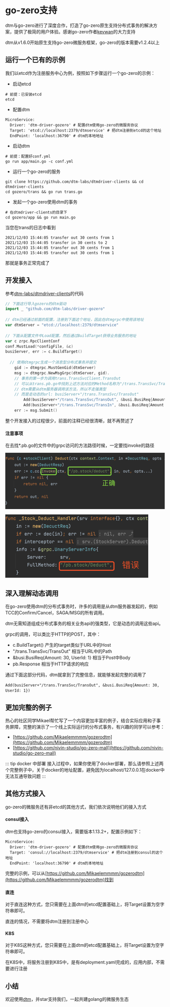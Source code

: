 # go-zero支持
dtm与go-zero进行了深度合作，打造了go-zero原生支持分布式事务的解决方案，提供了极简的用户体验。感谢go-zero作者[kevwan](https://github.com/kevwan)的大力支持

dtm从v1.6.0开始原生支持go-zero微服务框架，go-zero的版本需要v1.2.4以上

## 运行一个已有的示例
我们以etcd作为注册服务中心为例，按照如下步骤运行一个go-zero的示例：

- 启动etcd
```
# 前提：已安装etcd
etcd
```
- 配置dtm
```
MicroService:
  Driver: 'dtm-driver-gozero' # 配置dtm使用go-zero的微服务协议
  Target: 'etcd://localhost:2379/dtmservice' # 把dtm注册到etcd的这个地址
  EndPoint: 'localhost:36790' # dtm的本地地址
```
- 启动dtm
```
# 前提：配置好conf.yml
go run app/main.go -c conf.yml
```
- 运行一个go-zero的服务
```
git clone https://github.com/dtm-labs/dtmdriver-clients && cd dtmdriver-clients
cd gozero/trans && go run trans.go
```
- 发起一个go-zero使用dtm的事务
```
# 在dtmdriver-clients的目录下
cd gozero/app && go run main.go
```

当您在trans的日志中看到
```
2021/12/03 15:44:05 transfer out 30 cents from 1
2021/12/03 15:44:05 transfer in 30 cents to 2
2021/12/03 15:44:05 transfer out 30 cents from 1
2021/12/03 15:44:05 transfer out 30 cents from 1
```
那就是事务正常完成了

## 开发接入
参考[dtm-labs/dtmdriver-clients](https://github.com/dtm-labs/dtmdriver-clients/blob/main/gozero/app/main.go)的代码

``` go
// 下面这行导入gozero的dtm驱动
import _ "github.com/dtm-labs/driver-gozero"

// dtm已经通过前面的配置，注册到下面这个地址，因此在dtmgrpc中使用该地址
var dtmServer = "etcd://localhost:2379/dtmservice"

// 下面从配置文件中Load配置，然后通过BuildTarget获得业务服务的地址
var c zrpc.RpcClientConf
conf.MustLoad(*configFile, &c)
busiServer, err := c.BuildTarget()

  // 使用dtmgrpc生成一个消息型分布式事务并提交
	gid := dtmgrpc.MustGenGid(dtmServer)
	msg := dtmgrpc.NewMsgGrpc(dtmServer, gid).
    // 事务的第一步为调用trans.TransSvcClient.TransOut
    // 可以从trans.pb.go中找到上述方法对应的Method名称为"/trans.TransSvc/TransOut"
    // dtm需要从dtm服务器调用该方法，所以不走强类型
    // 而是走动态的url: busiServer+"/trans.TransSvc/TransOut"
		Add(busiServer+"/trans.TransSvc/TransOut", &busi.BusiReq{Amount: 30, UserId: 1}).
		Add(busiServer+"/trans.TransSvc/TransIn", &busi.BusiReq{Amount: 30, UserId: 2})
	err := msg.Submit()

```

整个开发接入的过程很少，前面的注释已经很清晰，就不再赘述了


#### 注意事项
在去找*.pb.go的文件中的grpc访问的方法路径时候，一定要找invoke的路径

![pb_url_right](../imgs/pb_url_right.png)

<img src="../imgs/pb_url_wrong.png" height=200/>

## 深入理解动态调用
在go-zero使用dtm的分布式事务时，许多的调用是从dtm服务器发起的，例如TCC的Confirm/Cancel，SAGA/MSG的所有调用。

dtm无需知道组成分布式事务的相关业务api的强类型，它是动态的调用这些api。

grpc的调用，可以类比于HTTP的POST，其中：

- c.BuildTarget() 产生的target类似于URL中的Host
- "/trans.TransSvc/TransOut" 相当于URL中的Path
- &busi.BusiReq{Amount: 30, UserId: 1} 相当于Post中Body
- pb.Response 相当于HTTP请求的响应

通过下面这部分代码，dtm就拿到了完整信息，就能够发起完整的调用了

`Add(busiServer+"/trans.TransSvc/TransOut", &busi.BusiReq{Amount: 30, UserId: 1})`

## 更加完整的例子
热心的社区同学Mikael帮忙写了一个内容更加丰富的例子，结合实际应用和子事务屏障，完整的演示了一个线上实际运行的分布式事务，有兴趣的同学可以参考：

- [https://github.com/Mikaelemmmm/gozerodtm](https://github.com/Mikaelemmmm/gozerodtm)
- [https://github.com/nivin-studio/go-zero-mall](https://github.com/nivin-studio/go-zero-mall)

::: tip docker 中部署
接入过程中，如果你使用了docker部署，那么请参照上述两个完整例子中，关于docker的地址配置，避免因为localhost/127.0.0.1在docker中无法互通导致问题
:::
## 其他方式接入
go-zero的微服务还有非etcd的其他方式，我们依次说明他们的接入方式

#### consul接入
dtm也支持go-zero的consul接入，需要版本1.13.2+，配置示例如下：

```
MicroService:
  Driver: 'dtm-driver-gozero' # 配置dtm使用go-zero的微服务协议
  Target: 'consul://localhost:2379/dtmservice' # 把dtm注册到consul的这个地址
  EndPoint: 'localhost:36790' # dtm的本地地址
```

完整的示例，可以从[https://github.com/Mikaelemmmm/gozerodtm](https://github.com/Mikaelemmmm/gozerodtm)找到

#### 直连
对于直连这种方式，您只需要在上面dtm的etcd配置基础上，将Target设置为空字符串即可。

直连的情况，不需要将dtm注册到注册中心

#### K8S
对于K8S这种方式，您只需要在上面dtm的etcd配置基础上，将Target设置为空字符串即可。

在K8S中，将服务注册到K8S中，是有deployment.yaml完成的，应用内部，不需要进行注册

## 小结

欢迎使用[dtm](https://github.com/dtm-labs/dtm)，并star支持我们，一起共建golang的微服务生态
